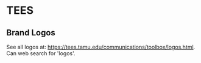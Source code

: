 # TEES

## Brand Logos

See all logos at: https://tees.tamu.edu/communications/toolbox/logos.html. Can web search for 'logos'.
